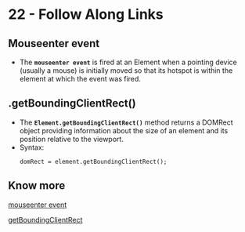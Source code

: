 # 22 - Follow Along Links

## Mouseenter event
- The **`mouseenter event`** is fired at an Element when a pointing device (usually a mouse) is initially moved so that its hotspot is within the element at which the event was fired.

## .getBoundingClientRect()
- The **`Element.getBoundingClientRect()`** method returns a DOMRect object providing information about the size of an element and its position relative to the viewport.
- Syntax:
    ```
    domRect = element.getBoundingClientRect();
    ```

## Know more

[mouseenter event](https://developer.mozilla.org/en-US/docs/Web/API/Element/mouseenter_event)

[getBoundingClientRect](https://developer.mozilla.org/en-US/docs/Web/API/Element/getBoundingClientRect)